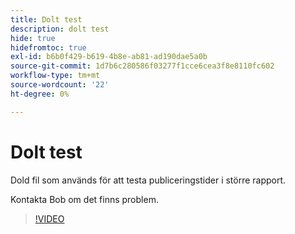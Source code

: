 ```yaml
---
title: Dolt test
description: dolt test
hide: true
hidefromtoc: true
exl-id: b6b0f429-b619-4b8e-ab81-ad190dae5a0b
source-git-commit: 1d7b6c280586f03277f1cce6cea3f8e8110fc602
workflow-type: tm+mt
source-wordcount: '22'
ht-degree: 0%

---
```


# Dolt test

Dold fil som används för att testa publiceringstider i större rapport.

Kontakta Bob om det finns problem.


>[!VIDEO](https://video.tv.adobe.com/v/3442750/?quality=12&learn=on)




